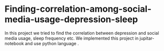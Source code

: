# Finding-correlation-among-social-media-usage-depression-sleep

In this project we tried to find the correlation between depression and social media usage, sleep frequency etc. We implemented this project in jupitar- notebook and use python language .
